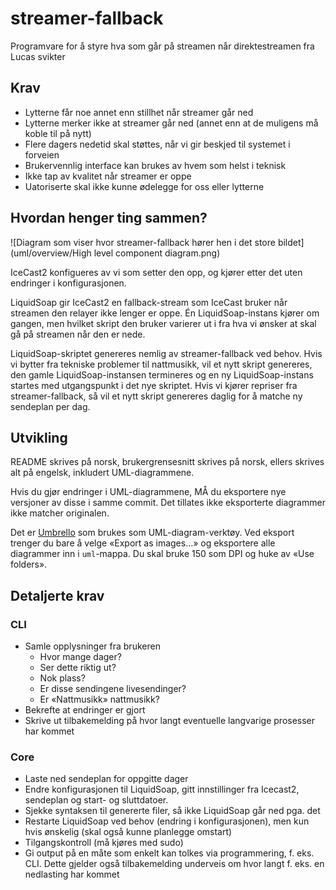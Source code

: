 # streamer-fallback

Programvare for å styre hva som går på streamen når direktestreamen fra Lucas svikter

## Krav

* Lytterne får noe annet enn stillhet når streamer går ned
* Lytterne merker ikke at streamer går ned (annet enn at de muligens må koble til på nytt)
* Flere dagers nedetid skal støttes, når vi gir beskjed til systemet i forveien
* Brukervennlig interface kan brukes av hvem som helst i teknisk
* Ikke tap av kvalitet når streamer er oppe
* Uatoriserte skal ikke kunne ødelegge for oss eller lytterne

## Hvordan henger ting sammen?

![Diagram som viser hvor streamer-fallback hører hen i det store bildet](uml/overview/High level component diagram.png)

IceCast2 konfigueres av vi som setter den opp, og kjører etter det uten endringer i konfigurasjonen.

LiquidSoap gir IceCast2 en fallback-stream som IceCast bruker når streamen den relayer ikke lenger
er oppe. Én LiquidSoap-instans kjører om gangen, men hvilket skript den bruker varierer ut i fra
hva vi ønsker at skal gå på streamen når den er nede.

LiquidSoap-skriptet genereres nemlig av streamer-fallback ved behov. Hvis vi bytter fra tekniske problemer
til nattmusikk, vil et nytt skript genereres, den gamle LiquidSoap-instansen termineres og en ny
LiquidSoap-instans startes med utgangspunkt i det nye skriptet. Hvis vi kjører repriser fra streamer-fallback,
så vil et nytt skript genereres daglig for å matche ny sendeplan per dag.

## Utvikling

README skrives på norsk, brukergrensesnitt skrives på norsk, ellers skrives alt på engelsk, inkludert UML-diagrammene.

Hvis du gjør endringer i UML-diagrammene, MÅ du eksportere nye versjoner av disse i samme commit. Det tillates ikke
eksporterte diagrammer ikke matcher originalen.

Det er [Umbrello](https://umbrello.kde.org/) som brukes som UML-diagram-verktøy. Ved eksport trenger du bare å velge «Export as images…» og
eksportere alle diagrammer inn i `uml`-mappa. Du skal bruke 150 som DPI og huke av «Use folders».

## Detaljerte krav

### CLI

* Samle opplysninger fra brukeren
  * Hvor mange dager?
  * Ser dette riktig ut?
  * Nok plass?
  * Er disse sendingene livesendinger?
  * Er «Nattmusikk» nattmusikk?
* Bekrefte at endringer er gjort
* Skrive ut tilbakemelding på hvor langt eventuelle langvarige prosesser har kommet

### Core

* Laste ned sendeplan for oppgitte dager
* Endre konfigurasjonen til LiquidSoap, gitt innstillinger fra Icecast2, sendeplan og start- og sluttdatoer.
* Sjekke syntaksen til genererte filer, så ikke LiquidSoap går ned pga. det
* Restarte LiquidSoap ved behov (endring i konfigurasjonen), men kun hvis ønskelig (skal også kunne planlegge omstart)
* Tilgangskontroll (må kjøres med sudo)
* Gi output på en måte som enkelt kan tolkes via programmering, f. eks. CLI. Dette gjelder også tilbakemelding
  underveis om hvor langt f. eks. en nedlasting har kommet


